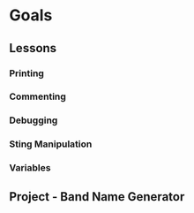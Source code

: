 # Goals  

## Lessons
### Printing  


### Commenting  


### Debugging  


### Sting Manipulation  


### Variables  






## Project - Band Name Generator
